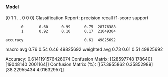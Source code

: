 #### Model
[0 1 1 ... 0 0 0]
Classification Report:
              precision    recall  f1-score   support

           0       0.60      0.99      0.75  28776388
           1       0.92      0.10      0.17  21049304

    accuracy                           0.61  49825692
   macro avg       0.76      0.54      0.46  49825692
weighted avg       0.73      0.61      0.51  49825692

Accuracy: 0.6141191576426074
Confusion Matrix:
[[28597748   178640]
 [19048140  2001164]]
Confusion Matrix (%):
[[57.3955862   0.35852989]
 [38.22955434  4.01632957]]

